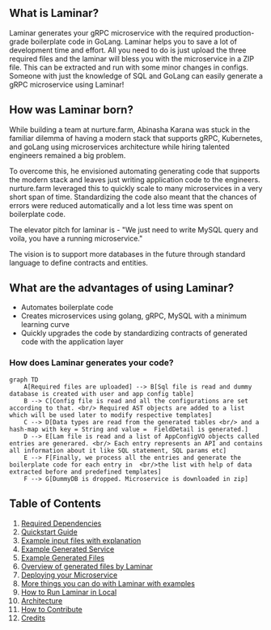 ## What is Laminar?
Laminar generates your gRPC microservice with the required production-grade boilerplate code in GoLang. Laminar helps you to save a lot of development time and effort. All you need to do is just upload the three required files and the laminar will bless you with the microservice in a ZIP file. This can be extracted and run with some minor changes in configs. Someone with just the knowledge of SQL and GoLang can easily generate a gRPC microservice using Laminar!

## How was Laminar born?
While building a team at nurture.farm, Abinasha Karana was stuck in the familiar dilemma of having a modern stack that supports gRPC, Kubernetes, and goLang using microservices architecture while hiring talented engineers remained a big problem. 

To overcome this, he envisioned automating generating code that supports the modern stack and leaves just writing application code to the engineers. nurture.farm leveraged this to quickly scale to many microservices in a very short span of time. Standardizing the code also meant that the chances of errors were reduced automatically and a lot less time was spent on boilerplate code.

The elevator pitch for laminar is - "We just need to write MySQL query and voila, you have a running microservice."

The vision is to support more databases in the future through standard language to define contracts and entities. 

## What are the advantages of using Laminar?

* Automates boilerplate code
* Creates microservices using golang, gRPC, MySQL with a minimum learning curve
* Quickly upgrades the code by standardizing contracts of generated code with the application layer


### How does Laminar generates your code?
<div class="center">

```mermaid
graph TD
    A[Required files are uploaded] --> B[Sql file is read and dummy database is created with user and app config table]
    B --> C[Config file is read and all the configurations are set according to that. <br/> Required AST objects are added to a list which will be used later to modify respective templates]
    C --> D[Data types are read from the generated tables <br/> and a hash-map with key = String and value =  FieldDetail is generated.]
    D --> E[Lam file is read and a list of AppConfigVO objects called entries are generared. <br/> Each entry represents an API and contains all information about it like SQL statement, SQL params etc]
    E --> F[Finally, we process all the entries and generate the boilerplate code for each entry in  <br/>the list with help of data extracted before and predefined templates]
    F --> G[DummyDB is dropped. Microservice is downloaded in zip]
```
</div>

## Table of Contents
1. [Required Dependencies](https://github.com/nurture-farm/laminarb/wiki/Required-Dependencies)
2. [Quickstart Guide](https://github.com/nurture-farm/laminar/wiki/Quickstart-Guide)
3. [Example input files with explanation](https://github.com/nurture-farm/laminar/wiki/Example-input-files-with-explanation)
4. [Example Generated Service](https://github.com/nurture-farm/laminar/wiki/Example-Generated-Service)
5. [Example Generated Files](https://github.com/nurture-farm/laminar/wiki/Example-Generated-Files)
6. [Overview of generated files by Laminar](https://github.com/nurture-farm/laminar/wiki/Overview-of-Generated-Files-by-Laminar)
7. [Deploying your Microservice](https://github.com/nurture-farm/laminar/wiki/Deploying-your-Microservice)
8. [More things you can do with Laminar with examples](https://github.com/nurture-farm/laminar/wiki/More-things-you-can-do-with-Laminar-with-examples)
9. [How to Run Laminar in Local](https://github.com/nurture-farm/laminar/wiki/How-to-Run-Laminar-in-Local)
10. [Architecture](https://github.com/nurture-farm/laminar/wiki/Architecture)
11. [How to Contribute](https://github.com/nurture-farm/laminar/wiki/How-to-Contribute)
12. [Credits](https://github.com/nurture-farm/laminar/wiki/Credits)

